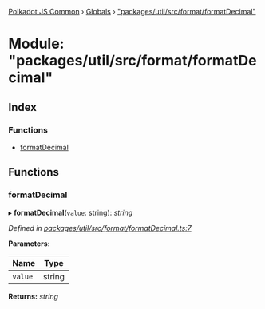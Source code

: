 [Polkadot JS Common](../README.md) › [Globals](../globals.md) › ["packages/util/src/format/formatDecimal"](_packages_util_src_format_formatdecimal_.md)

# Module: "packages/util/src/format/formatDecimal"

## Index

### Functions

* [formatDecimal](_packages_util_src_format_formatdecimal_.md#formatdecimal)

## Functions

###  formatDecimal

▸ **formatDecimal**(`value`: string): *string*

*Defined in [packages/util/src/format/formatDecimal.ts:7](https://github.com/polkadot-js/common/blob/0d03eac3/packages/util/src/format/formatDecimal.ts#L7)*

**Parameters:**

Name | Type |
------ | ------ |
`value` | string |

**Returns:** *string*
